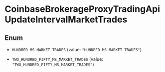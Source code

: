 
# CoinbaseBrokerageProxyTradingApiUpdateIntervalMarketTrades

## Enum


* `HUNDRED_MS_MARKET_TRADES` (value: `"HUNDRED_MS_MARKET_TRADES"`)

* `TWO_HUNDRED_FIFTY_MS_MARKET_TRADES` (value: `"TWO_HUNDRED_FIFTY_MS_MARKET_TRADES"`)



